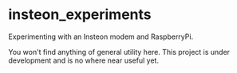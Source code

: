 # insteon_experiments
Experimenting with an Insteon modem and RaspberryPi.

You won't find anything of general utility here.  This project is
under development and is no where near useful yet.

